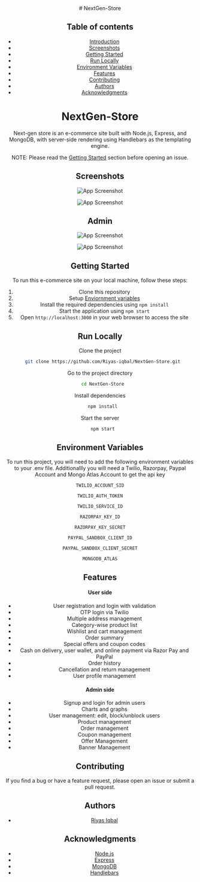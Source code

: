 <div align='center'>
  # NextGen-Store 
<div/>


## Table of contents

- [Introduction](#NextGen-Store)
- [Screenshots](#Screenshots)
- [Getting Started](#getting-started)
- [Run Locally](#Run-Locally)
- [Environment Variables](#Environment-Variables)
- [Features](#features)
- [Contributing](#contributing)
- [Authors](#authors)
- [Acknowledgments](#acknowledgments)


# NextGen-Store
Next-gen store is an e-commerce site built with Node.js, Express, and MongoDB, with server-side rendering using Handlebars as the templating engine.

NOTE: Please read the [Getting Started](#getting-started) section before opening an issue.

## Screenshots

![App Screenshot](https://live.staticflickr.com/65535/52740168784_5d2b7bea7a_z.jpg)

![App Screenshot](https://live.staticflickr.com/65535/52740168779_43caf750e6_z.jpg)

## Admin

![App Screenshot](https://live.staticflickr.com/65535/52740168749_7b419cf5af_z.jpg)

![App Screenshot](https://live.staticflickr.com/65535/52740327795_c9989ee26a_z.jpg)





## Getting Started

To run this e-commerce site on your local machine, follow these steps:

1. Clone this repository
2. Setup [Enviornment variables](#Environment-Variables) 
3. Install the required dependencies using `npm install`
4. Start the application using `npm start`
6. Open `http://localhost:3000` in your web browser to access the site

## Run Locally

Clone the project

```bash
  git clone https://github.com/Riyas-iqbal/NextGen-Store.git
```

Go to the project directory

```bash
  cd NextGen-Store
```

Install dependencies

```bash
  npm install
```

Start the server

```bash
  npm start
```

## Environment Variables

To run this project, you will need to add the following environment variables to your .env file. Additionallly you will need a Twilio, Razorpay, Paypal Account and Mongo Atlas Account to get the api key

`TWILIO_ACCOUNT_SID`

`TWILIO_AUTH_TOKEN`

`TWILIO_SERVICE_ID`

`RAZORPAY_KEY_ID`

`RAZORPAY_KEY_SECRET`

`PAYPAL_SANDBOX_CLIENT_ID`

`PAYPAL_SANDBOX_CLIENT_SECRET`

`MONGODB_ATLAS`


## Features

#### User side

* User registration and login with validation
* OTP login via Twilio
* Multiple address management
* Category-wise product list
* Wishlist and cart management
* Order summary
* Special offers and coupon codes
* Cash on delivery, user wallet, and online payment via Razor Pay and PayPal
* Order history
* Cancellation and return management
* User profile management

#### Admin side

* Signup and login for admin users
* Charts and graphs
* User management: edit, block/unblock users
* Product management
* Order management
* Coupon management
* Offer Management
* Banner Management

## Contributing

If you find a bug or have a feature request, please open an issue or submit a pull request.

## Authors

* [Riyas Iqbal](https://github.com/riyas-iqbal)

## Acknowledgments

* [Node.js](https://nodejs.org/)
* [Express](https://expressjs.com/)
* [MongoDB](https://www.mongodb.com/)
* [Handlebars](https://handlebarsjs.com/)
